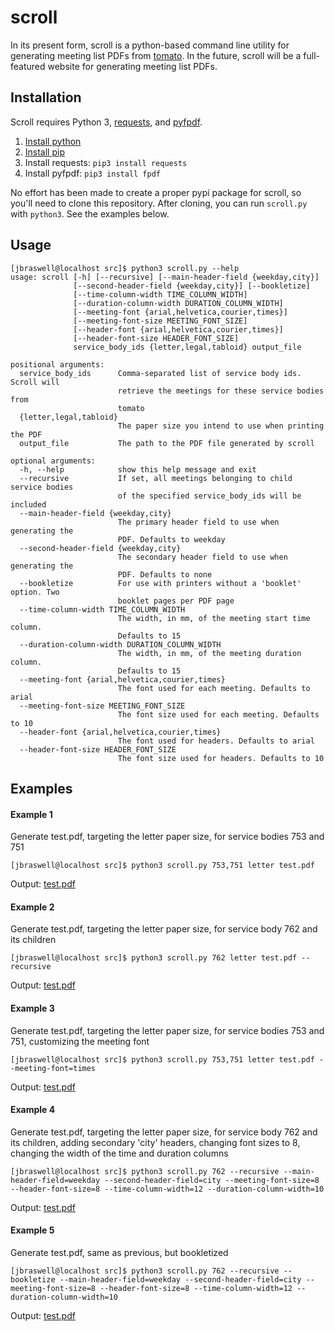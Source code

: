 # scroll
In its present form, scroll is a python-based command line utility for generating meeting list PDFs from [tomato](https://github.com/jbraswell/tomato). In the future, scroll will be a full-featured website for generating meeting list PDFs.

## Installation
Scroll requires Python 3, [requests](http://docs.python-requests.org/en/master/), and [pyfpdf](https://github.com/reingart/pyfpdf).

1. [Install python](https://www.python.org/downloads/)
2. [Install pip](https://pip.pypa.io/en/stable/installing/)
3. Install requests: `pip3 install requests`
4. Install pyfpdf: `pip3 install fpdf`

No effort has been made to create a proper pypi package for scroll, so you'll need to clone this repository. After cloning, you can run `scroll.py` with `python3`. See the examples below.
 
## Usage
```
[jbraswell@localhost src]$ python3 scroll.py --help
usage: scroll [-h] [--recursive] [--main-header-field {weekday,city}]
              [--second-header-field {weekday,city}] [--bookletize]
              [--time-column-width TIME_COLUMN_WIDTH]
              [--duration-column-width DURATION_COLUMN_WIDTH]
              [--meeting-font {arial,helvetica,courier,times}]
              [--meeting-font-size MEETING_FONT_SIZE]
              [--header-font {arial,helvetica,courier,times}]
              [--header-font-size HEADER_FONT_SIZE]
              service_body_ids {letter,legal,tabloid} output_file

positional arguments:
  service_body_ids      Comma-separated list of service body ids. Scroll will
                        retrieve the meetings for these service bodies from
                        tomato
  {letter,legal,tabloid}
                        The paper size you intend to use when printing the PDF
  output_file           The path to the PDF file generated by scroll

optional arguments:
  -h, --help            show this help message and exit
  --recursive           If set, all meetings belonging to child service bodies
                        of the specified service_body_ids will be included
  --main-header-field {weekday,city}
                        The primary header field to use when generating the
                        PDF. Defaults to weekday
  --second-header-field {weekday,city}
                        The secondary header field to use when generating the
                        PDF. Defaults to none
  --bookletize          For use with printers without a 'booklet' option. Two
                        booklet pages per PDF page
  --time-column-width TIME_COLUMN_WIDTH
                        The width, in mm, of the meeting start time column.
                        Defaults to 15
  --duration-column-width DURATION_COLUMN_WIDTH
                        The width, in mm, of the meeting duration column.
                        Defaults to 15
  --meeting-font {arial,helvetica,courier,times}
                        The font used for each meeting. Defaults to arial
  --meeting-font-size MEETING_FONT_SIZE
                        The font size used for each meeting. Defaults to 10
  --header-font {arial,helvetica,courier,times}
                        The font used for headers. Defaults to arial
  --header-font-size HEADER_FONT_SIZE
                        The font size used for headers. Defaults to 10
```

## Examples
#### Example 1
Generate test.pdf, targeting the letter paper size, for service bodies 753 and 751
```
[jbraswell@localhost src]$ python3 scroll.py 753,751 letter test.pdf
```
Output: [test.pdf](https://github.com/jbraswell/scroll/blob/master/example_1.pdf)

#### Example 2
Generate test.pdf, targeting the letter paper size, for service body 762 and its children
```
[jbraswell@localhost src]$ python3 scroll.py 762 letter test.pdf --recursive
```
Output: [test.pdf](https://github.com/jbraswell/scroll/blob/master/example_2.pdf)

#### Example 3
Generate test.pdf, targeting the letter paper size, for service bodies 753 and 751, customizing the meeting font
```
[jbraswell@localhost src]$ python3 scroll.py 753,751 letter test.pdf --meeting-font=times
```
Output: [test.pdf](https://github.com/jbraswell/scroll/blob/master/example_3.pdf)

#### Example 4
Generate test.pdf, targeting the letter paper size, for service body 762 and its children, adding secondary 'city' headers, changing font sizes to 8, changing the width of the time and duration columns
```
[jbraswell@localhost src]$ python3 scroll.py 762 --recursive --main-header-field=weekday --second-header-field=city --meeting-font-size=8 --header-font-size=8 --time-column-width=12 --duration-column-width=10
```
Output: [test.pdf](https://github.com/jbraswell/scroll/blob/master/example_4.pdf)

#### Example 5
Generate test.pdf, same as previous, but bookletized
```
[jbraswell@localhost src]$ python3 scroll.py 762 --recursive --bookletize --main-header-field=weekday --second-header-field=city --meeting-font-size=8 --header-font-size=8 --time-column-width=12 --duration-column-width=10
```
Output: [test.pdf](https://github.com/jbraswell/scroll/blob/master/example_5.pdf)